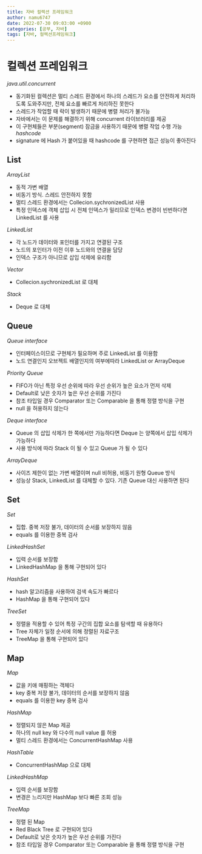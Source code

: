 ```yaml
---
title: 자바 컬렉션 프레임워크
author: namu6747
date: 2022-07-30 09:03:00 +0900
categories: [공부, 자바]
tags: [자바, 컬렉션프레임워크]
---
```


# 컬렉션 프레임워크

*java.util.concurrent*
- 동기화된 컬렉션은 멀티 스레드 환경에서 하나의 스레드가
 요소를 안전하게 처리하도록 도와주지만, 전체 요소를 빠르게 처리하진 못한다
- 스레드가 작업할 때 락이 발생하기 때문에 병렬 처리가 불가능
- 자바에서는 이 문제를 해결하기 위해 concurrent 라이브러리를 제공
- 이 구현체들은 부분(segment) 잠금을 사용하기 때문에 병렬 작업 수행 가능
*hashcode*
- signature 에 Hash 가 붙어있을 때 hashcode 를 구현하면 접근 성능이 좋아진다


## List

*ArrayList*
- 동적 가변 배열
- 비동기 방식. 스레드 안전하지 못함
- 멀티 스레드 환경에서는 Collecion.sychronizedList 사용
- 특정 인덱스에 객체 삽입 시 전체 인덱스가 밀리므로 
 인덱스 변경이 빈번하다면 LinkedList 를 사용

*LinkedList*
- 각 노드가 데이터와 포인터를 가지고 연결된 구조
- 노드의 포인터가 이전 이후 노드와의 연결을 담당
- 인덱스 구조가 아니므로 삽입 삭제에 유리함

*Vector*
- Collecion.sychronizedList 로 대체

*Stack*
- Deque 로 대체

## Queue

*Queue interface*
- 인터페이스이므로 구현체가 필요하며 주로 LinkedList 를 이용함
- 노드 연결인지 오브젝트 배열인지의 여부에따라 LinkedList or ArrayDeque

*Priority Queue*
- FIFO가 아닌 특정 우선 순위에 따라 우선 순위가 높은 요소가 먼저 삭제
- Default로 낮은 숫자가 높은 우선 순위를 가진다
- 참조 타입일 경우 Comparator 또는 Comparable 을 통해 정렬 방식을 구현
- null 을 허용하지 않는다

*Deque interface*
- Queue 의 삽입 삭제가 한 쪽에서만 가능하다면 Deque 는 양쪽에서
 삽입 삭제가 가능하다
- 사용 방식에 따라 Stack 이 될 수 있고 Queue 가 될 수 있다

*ArrayDeque*
- 사이즈 제한이 없는 가변 배열이며 null 비허용, 비동기 원형 Queue 방식
- 성능상 Stack, LinkedList 를 대체할 수 있다. 기존 Queue 대신 사용하면 된다

## Set

*Set*
- 집합. 중복 저장 불가, 데이터의 순서를 보장하지 않음
- equals 를 이용한 중복 검사

*LinkedHashSet*
- 입력 순서를 보장함
- LinkedHashMap 을 통해 구현되어 있다

*HashSet*
- hash 알고리즘을 사용하여 검색 속도가 빠르다
- HashMap 을 통해 구현되어 있다

*TreeSet*
- 정렬을 적용할 수 있어 특정 구간의 집합 요소를 탐색할 때 유용하다
- Tree 자체가 일정 순서에 의해 정렬된 자료구조
- TreeMap 을 통해 구현되어 있다

## Map

*Map*
- 값을 키애 매핑하는 객체다
- key 중복 저장 불가, 데이터의 순서를 보장하지 않음
- equals 를 이용한 key 중복 검사

*HashMap*
- 정렬되지 않은 Map 제공
- 하나의 null key 와 다수의 null value 를 허용
- 멀티 스레드 환경에서는 ConcurrentHashMap 사용

*HashTable*
- ConcurrentHashMap 으로 대체

*LinkedHashMap*
- 입력 순서를 보장함
- 변경은 느리지만 HashMap 보다 빠른 조회 성능

*TreeMap*
- 정렬 된 Map
- Red Black Tree 로 구현되어 있다
- Default로 낮은 숫자가 높은 우선 순위를 가진다
- 참조 타입일 경우 Comparator 또는 Comparable 을 통해 정렬 방식을 구현







